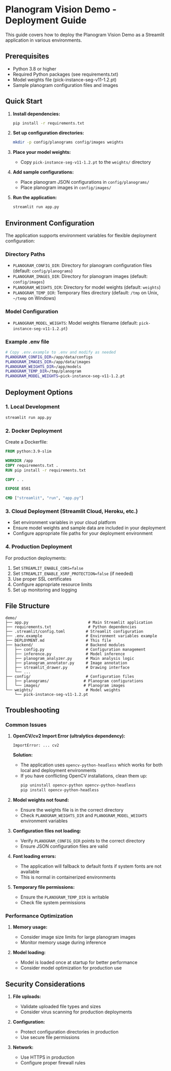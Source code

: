 # Planogram Vision Demo - Deployment Guide

This guide covers how to deploy the Planogram Vision Demo as a Streamlit application in various environments.

## Prerequisites

- Python 3.8 or higher
- Required Python packages (see requirements.txt)
- Model weights file (pick-instance-seg-v11-1.2.pt)
- Sample planogram configuration files and images

## Quick Start

1. **Install dependencies:**
   ```bash
   pip install -r requirements.txt
   ```

2. **Set up configuration directories:**
   ```bash
   mkdir -p config/planograms config/images weights
   ```

3. **Place your model weights:**
   - Copy `pick-instance-seg-v11-1.2.pt` to the `weights/` directory

4. **Add sample configurations:**
   - Place planogram JSON configurations in `config/planograms/`
   - Place planogram images in `config/images/`

5. **Run the application:**
   ```bash
   streamlit run app.py
   ```

## Environment Configuration

The application supports environment variables for flexible deployment configuration:

### Directory Paths
- `PLANOGRAM_CONFIG_DIR`: Directory for planogram configuration files (default: `config/planograms`)
- `PLANOGRAM_IMAGES_DIR`: Directory for planogram images (default: `config/images`)
- `PLANOGRAM_WEIGHTS_DIR`: Directory for model weights (default: `weights`)
- `PLANOGRAM_TEMP_DIR`: Temporary files directory (default: `/tmp` on Unix, `~/temp` on Windows)

### Model Configuration
- `PLANOGRAM_MODEL_WEIGHTS`: Model weights filename (default: `pick-instance-seg-v11-1.2.pt`)

### Example .env file
```bash
# Copy .env.example to .env and modify as needed
PLANOGRAM_CONFIG_DIR=/app/data/configs
PLANOGRAM_IMAGES_DIR=/app/data/images
PLANOGRAM_WEIGHTS_DIR=/app/models
PLANOGRAM_TEMP_DIR=/tmp/planogram
PLANOGRAM_MODEL_WEIGHTS=pick-instance-seg-v11-1.2.pt
```

## Deployment Options

### 1. Local Development
```bash
streamlit run app.py
```

### 2. Docker Deployment
Create a Dockerfile:
```dockerfile
FROM python:3.9-slim

WORKDIR /app
COPY requirements.txt .
RUN pip install -r requirements.txt

COPY . .

EXPOSE 8501

CMD ["streamlit", "run", "app.py"]
```

### 3. Cloud Deployment (Streamlit Cloud, Heroku, etc.)
- Set environment variables in your cloud platform
- Ensure model weights and sample data are included in your deployment
- Configure appropriate file paths for your deployment environment

### 4. Production Deployment
For production deployments:
1. Set `STREAMLIT_ENABLE_CORS=false`
2. Set `STREAMLIT_ENABLE_XSRF_PROTECTION=false` (if needed)
3. Use proper SSL certificates
4. Configure appropriate resource limits
5. Set up monitoring and logging

## File Structure

```
demo/
├── app.py                          # Main Streamlit application
├── requirements.txt                # Python dependencies
├── .streamlit/config.toml         # Streamlit configuration
├── .env.example                   # Environment variables example
├── DEPLOYMENT.md                  # This file
├── backend/                       # Backend modules
│   ├── config.py                  # Configuration management
│   ├── inference.py               # Model inference
│   ├── planogram_analyzer.py      # Main analysis logic
│   ├── planogram_annotator.py     # Image annotation
│   ├── streamlit_drawer.py        # Drawing interface
│   └── ...
├── config/                        # Configuration files
│   ├── planograms/               # Planogram configurations
│   └── images/                   # Planogram images
└── weights/                       # Model weights
    └── pick-instance-seg-v11-1.2.pt
```

## Troubleshooting

### Common Issues

1. **OpenCV/cv2 Import Error (ultralytics dependency):**
   ```
   ImportError: ... cv2
   ```
   **Solution:** 
   - The application uses `opencv-python-headless` which works for both local and deployment environments
   - If you have conflicting OpenCV installations, clean them up: 
     ```bash
     pip uninstall opencv-python opencv-python-headless
     pip install opencv-python-headless
     ```

2. **Model weights not found:**
   - Ensure the weights file is in the correct directory
   - Check `PLANOGRAM_WEIGHTS_DIR` and `PLANOGRAM_MODEL_WEIGHTS` environment variables

3. **Configuration files not loading:**
   - Verify `PLANOGRAM_CONFIG_DIR` points to the correct directory
   - Ensure JSON configuration files are valid

4. **Font loading errors:**
   - The application will fallback to default fonts if system fonts are not available
   - This is normal in containerized environments

5. **Temporary file permissions:**
   - Ensure the `PLANOGRAM_TEMP_DIR` is writable
   - Check file system permissions

### Performance Optimization

1. **Memory usage:**
   - Consider image size limits for large planogram images
   - Monitor memory usage during inference

2. **Model loading:**
   - Model is loaded once at startup for better performance
   - Consider model optimization for production use

## Security Considerations

1. **File uploads:**
   - Validate uploaded file types and sizes
   - Consider virus scanning for production deployments

2. **Configuration:**
   - Protect configuration directories in production
   - Use secure file permissions

3. **Network:**
   - Use HTTPS in production
   - Configure proper firewall rules